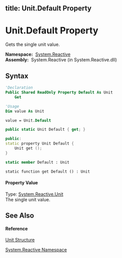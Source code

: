 title: Unit.Default Property
---
# Unit.Default Property

Gets the single unit value.

**Namespace:**  [System.Reactive](System.Reactive/System.Reactive)  
**Assembly:**  System.Reactive (in System.Reactive.dll)

## Syntax

```vb
'Declaration
Public Shared ReadOnly Property Default As Unit
    Get
```

```vb
'Usage
Dim value As Unit

value = Unit.Default
```

```csharp
public static Unit Default { get; }
```

```c++
public:
static property Unit Default {
    Unit get ();
}
```

```fsharp
static member Default : Unit
```

```jscript
static function get Default () : Unit
```

#### Property Value

Type: [System.Reactive.Unit](Unit/Unit)  
The single unit value.

## See Also

#### Reference

[Unit Structure](Unit/Unit)

[System.Reactive Namespace](System.Reactive/System.Reactive)





